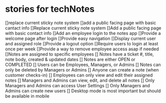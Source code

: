 # stories  for  techNotes

[]replace current sticky note system
[]add a public facing page with basic cantact info
[]Replace current sticky note system
[]Add a public facing page with basic contact info
[]Add an employee login to the notes app
[]Provide a welcome page after login
[]Provide easy navigation
[]Display current user and assigned role
[]Provide a logout option
[]Require users to login at least once per week
[]Provide a way to remove employee access asap if needed
[]Notes are assigned to specific employees
[] Notes have a ticket #, title, note body, created & updated dates
[] Notes are either OPEN or COMPLETED
[] Users can be Employees, Managers, or Admins
[] Notes can only be deleted by Managers or Admins
[] Anyone can create a note (when customer checks-in)
[] Employees can only view and edit their assigned notes
[] Managers and Admins can view, edit, and delete all notes
[] Only Managers and Admins can access User Settings
[] Only Managers and Admins can create new users
[] Desktop mode is most important but should be available in mobile